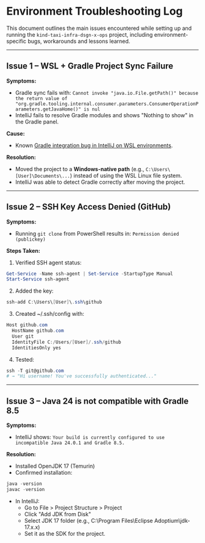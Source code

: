# Environment Troubleshooting Log

This document outlines the main issues encountered while setting up and running the `kind-taxi-infra-dsgn-x-ops` project, including environment-specific bugs, workarounds and lessons learned.

---

## Issue 1 – WSL + Gradle Project Sync Failure

**Symptoms:**
- Gradle sync fails with:
``Cannot invoke "java.io.File.getPath()" because the return value of "org.gradle.tooling.internal.consumer.parameters.ConsumerOperationParameters.getJavaHome()" is nul``
- IntelliJ fails to resolve Gradle modules and shows "Nothing to show" in the Gradle panel.

**Cause:**
- Known [Gradle integration bug in IntelliJ on WSL environments](https://youtrack.jetbrains.com/issue/IDEA-367587/Intellij-installed-in-windows-cant-build-projects-in-WSL).

**Resolution:**
- Moved the project to a **Windows-native path** (e.g., `C:\Users\[User]\Documents\...`) instead of using the WSL Linux file system.
- IntelliJ was able to detect Gradle correctly after moving the project.

---

## Issue 2 – SSH Key Access Denied (GitHub)

**Symptoms:**
- Running `git clone` from PowerShell results in:
``Permission denied (publickey)``

**Steps Taken:**
1. Verified SSH agent status:
 ```powershell
 Get-Service -Name ssh-agent | Set-Service -StartupType Manual
 Start-Service ssh-agent
 ```
2. Added the key: 
```powershell
ssh-add C:\Users\[User]\.ssh\github
 ```
3. Created ~/.ssh/config with:
```powershell
Host github.com
  HostName github.com
  User git
  IdentityFile C:/Users/[User]/.ssh/github
  IdentitiesOnly yes
 ```
4. Tested:
```powershell
ssh -T git@github.com
# → "Hi username! You've successfully authenticated..."
```
---

## Issue 3 – Java 24 is not compatible with Gradle 8.5

**Symptoms:**

- IntelliJ shows:
``Your build is currently configured to use incompatible Java 24.0.1 and Gradle 8.5.``

**Resolution:**
- Installed OpenJDK 17 (Temurin)
- Confirmed installation:
```powershell
java -version
javac -version
```
- In IntelliJ:
  - Go to File > Project Structure > Project
  - Click "Add JDK from Disk"
  - Select JDK 17 folder (e.g., C:\Program Files\Eclipse Adoptium\jdk-17.x.x)
  - Set it as the SDK for the project.